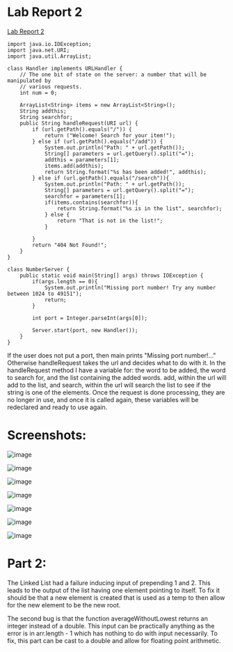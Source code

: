 # Lab Report 2

[Lab Report 2](https://<C-rrente>.github.io/<your-lab-reports-repo>/lab-report-2-week-3.html)

```
import java.io.IOException;
import java.net.URI;
import java.util.ArrayList;

class Handler implements URLHandler {
	// The one bit of state on the server: a number that will be manipulated by
	// various requests.
	int num = 0;

	ArrayList<String> items = new ArrayList<String>();
	String addthis;
	String searchfor;
	public String handleRequest(URI url) {
		if (url.getPath().equals("/")) {
			return ("Welcome! Search for your item!");
		} else if (url.getPath().equals("/add")) {
			System.out.println("Path: " + url.getPath());
			String[] parameters = url.getQuery().split("=");
			addthis = parameters[1];
			items.add(addthis);
			return String.format("%s has been added!", addthis);
		} else if (url.getPath().equals("/search")){
			System.out.println("Path: " + url.getPath());
			String[] parameters = url.getQuery().split("=");
			searchfor = parameters[1];
			if(items.contains(searchfor)){
				return String.format("%s is in the list", searchfor);
			} else {
				return "That is not in the list!";
			}

		}
		return "404 Not Found!";
	}
}

class NumberServer {
	public static void main(String[] args) throws IOException {
		if(args.length == 0){
			System.out.println("Missing port number! Try any number between 1024 to 49151");
			return;
		}

		int port = Integer.parseInt(args[0]);

		Server.start(port, new Handler());
	}
}
```
If the user does not put a port, then main prints "Missing port number!..." Otherwise handleRequest takes the url and decides what to do with it.
In the handleRequest method I have a variable for: the word to be added, the word to search for, and the list containing the added words. 
add, within the url will add to the list, and search, within the url will search the list to see if the string is one of the elements.
Once the request is done processing, they are no longer in use, and once it is called again, these variables will be redeclared and ready to use again.


# Screenshots: 

![image](https://user-images.githubusercontent.com/71531248/198729676-7536491c-99be-4428-9430-3b3c135aa705.png)

![image](https://user-images.githubusercontent.com/71531248/198729722-3b85681d-742b-4f25-a8f2-75f41bb75f65.png)

![image](https://user-images.githubusercontent.com/71531248/198729770-f62c0811-ff69-4031-a1d4-6fd8577b5c99.png)

![image](https://user-images.githubusercontent.com/71531248/198729850-3b0e9480-b866-4eb7-9781-e5659545bba3.png)

![image](https://user-images.githubusercontent.com/71531248/198729896-e88e30f7-e387-4d7f-b97b-cebcebd6ff75.png)

![image](https://user-images.githubusercontent.com/71531248/198729914-6984869d-7e6c-4b51-bbb0-c02274a83e10.png)

![image](https://user-images.githubusercontent.com/71531248/198729934-87432401-fb4c-4e83-88fd-5140f96fad99.png)


# Part 2:

The Linked List had a failure inducing input of prepending 1 and 2.
This leads to the output of the list having one element pointing to itself.
To fix it should be that a new element is created that is used as a temp to then allow for the new element to be the new root.

The second bug is that the function averageWithoutLowest returns an integer instead of a double.
This input can be practically anything as the error is in arr.length - 1 which has nothing to do with input necessarily.
To fix, this part can be cast to a double and allow for floating point arithmetic.
